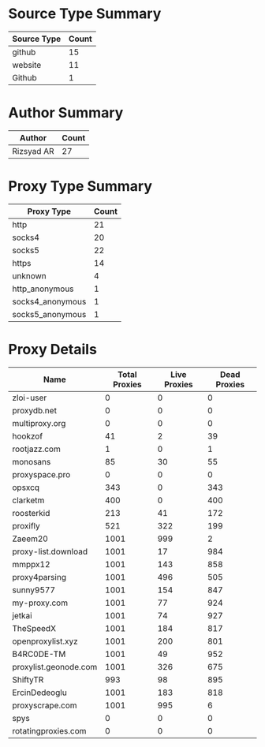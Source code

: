 # Source Type Summary

| Source Type | Count |
|-------------|-------|
| github | 15 |
| website | 11 |
| Github | 1 |


# Author Summary

| Author | Count |
|--------|-------|
| Rizsyad AR | 27 |


# Proxy Type Summary

| Proxy Type | Count |
|------------|-------|
| http | 21 |
| socks4 | 20 |
| socks5 | 22 |
| https | 14 |
| unknown | 4 |
| http_anonymous | 1 |
| socks4_anonymous | 1 |
| socks5_anonymous | 1 |


# Proxy Details

| Name | Total Proxies | Live Proxies | Dead Proxies |
|------|---------------|--------------|---------------|
| zloi-user | 0 | 0 | 0 |
| proxydb.net | 0 | 0 | 0 |
| multiproxy.org | 0 | 0 | 0 |
| hookzof | 41 | 2 | 39 |
| rootjazz.com | 1 | 0 | 1 |
| monosans | 85 | 30 | 55 |
| proxyspace.pro | 0 | 0 | 0 |
| opsxcq | 343 | 0 | 343 |
| clarketm | 400 | 0 | 400 |
| roosterkid | 213 | 41 | 172 |
| proxifly | 521 | 322 | 199 |
| Zaeem20 | 1001 | 999 | 2 |
| proxy-list.download | 1001 | 17 | 984 |
| mmppx12 | 1001 | 143 | 858 |
| proxy4parsing | 1001 | 496 | 505 |
| sunny9577 | 1001 | 154 | 847 |
| my-proxy.com | 1001 | 77 | 924 |
| jetkai | 1001 | 74 | 927 |
| TheSpeedX | 1001 | 184 | 817 |
| openproxylist.xyz | 1001 | 200 | 801 |
| B4RC0DE-TM | 1001 | 49 | 952 |
| proxylist.geonode.com | 1001 | 326 | 675 |
| ShiftyTR | 993 | 98 | 895 |
| ErcinDedeoglu | 1001 | 183 | 818 |
| proxyscrape.com | 1001 | 995 | 6 |
| spys | 0 | 0 | 0 |
| rotatingproxies.com | 0 | 0 | 0 |

